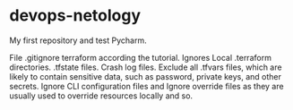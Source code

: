 # devops-netology
My first repository and test Pycharm.

File .gitignore terraform according the tutorial. Ignores Local .terraform directories. .tfstate files. Crash log files.
Exclude all .tfvars files, which are likely to contain sensitive data, such as password, private keys, and other secrets.
Ignore CLI configuration files and Ignore override files as they are usually used to override resources locally and so.
